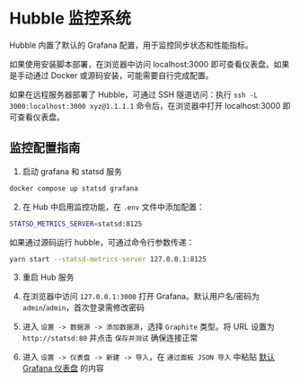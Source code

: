 # Hubble 监控系统

Hubble 内置了默认的 Grafana 配置，用于监控同步状态和性能指标。

如果使用安装脚本部署，在浏览器中访问 localhost:3000 即可查看仪表盘。如果是手动通过 Docker 或源码安装，可能需要自行完成配置。

如果在远程服务器部署了 Hubble，可通过 SSH 隧道访问：执行 `ssh -L 3000:localhost:3000 xyz@1.1.1.1` 命令后，在浏览器中打开 localhost:3000 即可查看仪表盘。

## 监控配置指南

1. 启动 grafana 和 statsd 服务

```bash
docker compose up statsd grafana
```

2. 在 Hub 中启用监控功能，在 `.env` 文件中添加配置：

```bash
STATSD_METRICS_SERVER=statsd:8125
```

如果通过源码运行 hubble，可通过命令行参数传递：

```bash
yarn start --statsd-metrics-server 127.0.0.1:8125
```

3. 重启 Hub 服务

4. 在浏览器中访问 `127.0.0.1:3000` 打开 Grafana。默认用户名/密码为 `admin`/`admin`，首次登录需修改密码

5. 进入 `设置 -> 数据源 -> 添加数据源`，选择 `Graphite` 类型。将 URL 设置为 `http://statsd:80` 并点击 `保存并测试` 确保连接正常

6. 进入 `设置 -> 仪表盘 -> 新建 -> 导入`，在 `通过面板 JSON 导入` 中粘贴 [默认 Grafana 仪表盘](https://github.com/farcasterxyz/hub-monorepo/blob/main/apps/hubble/grafana/grafana-dashboard.json) 的内容
